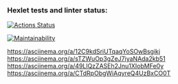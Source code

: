 ### Hexlet tests and linter status:
[![Actions Status](https://github.com/SashaTolkodubova/python-project-49/workflows/hexlet-check/badge.svg)](https://github.com/SashaTolkodubova/python-project-49/actions)

[![Maintainability](https://api.codeclimate.com/v1/badges/e2dde9df24bfb9172ec6/maintainability)](https://codeclimate.com/github/SashaTolkodubova/python-project-49/maintainability)

https://asciinema.org/a/12C9kdSriUTqaqYoSOwBsgikj
https://asciinema.org/a/sTZWuOp3gZeJ7iyaNAda2kb51
https://asciinema.org/a/49LlQzZASEh2Jnu1XIobMFe0y
https://asciinema.org/a/CTdRpObgWiAqyreQ4UzBxCO0T